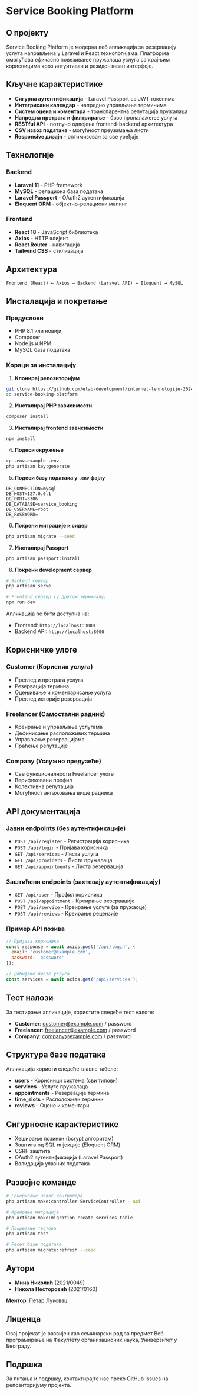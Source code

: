 # Service Booking Platform

## О пројекту

Service Booking Platform је модерна веб апликација за резервацију услуга направљена у Laravel и React технологијама. Платформа омогућава ефикасно повезивање пружалаца услуга са крајњим корисницима кроз интуитиван и резидонзиван интерфејс.

## Кључне карактеристике

- **Сигурна аутентификација** - Laravel Passport са JWT токенима
- **Интегрисани календар** - напредно управљање терминима
- **Систем оцена и коментара** - транспарентна репутација пружалаца
- **Напредна претрага и филтрирање** - брзо проналажење услуга
- **RESTful API** - потпуно одвојена frontend-backend архитектура
- **CSV извоз података** - могућност преузимања листи
- **Responsive дизајн** - оптимизован за све уређаје

## Технологије

### Backend
- **Laravel 11** - PHP framework
- **MySQL** - релациона база података
- **Laravel Passport** - OAuth2 аутентификација
- **Eloquent ORM** - објектно-релациони мапинг

### Frontend
- **React 18** - JavaScript библиотека
- **Axios** - HTTP клијент
- **React Router** - навигација
- **Tailwind CSS** - стилизација

## Архитектура

```
Frontend (React) ← Axios → Backend (Laravel API) ← Eloquent → MySQL
```

## Инсталација и покретање

### Предуслови
- PHP 8.1 или новији
- Composer
- Node.js и NPM
- MySQL база података

### Кораци за инсталацију

1. **Клонирај репозиторијум**
```bash
git clone https://github.com/elab-development/internet-tehnologije-2024-projekat-advertisingserviceapp_20210160.git
cd service-booking-platform
```

2. **Инсталирај PHP зависимости**
```bash
composer install
```

3. **Инсталирај frontend зависимости**
```bash
npm install
```

4. **Подеси окружење**
```bash
cp .env.example .env
php artisan key:generate
```

5. **Подеси базу података у `.env` фајлу**
```env
DB_CONNECTION=mysql
DB_HOST=127.0.0.1
DB_PORT=3306
DB_DATABASE=service_booking
DB_USERNAME=root
DB_PASSWORD=
```

6. **Покрени миграције и сидер**
```bash
php artisan migrate --seed
```

7. **Инсталирај Passport**
```bash
php artisan passport:install
```

8. **Покрени development сервер**
```bash
# Backend сервер
php artisan serve

# Frontend сервер (у другом терминалу)
npm run dev
```

Апликација ће бити доступна на:
- Frontend: `http://localhost:3000`
- Backend API: `http://localhost:8000`

## Корисничке улоге

### Customer (Корисник услуга)
- Преглед и претрага услуга
- Резервација термина
- Оцењивање и коментарисање услуга
- Преглед историје резервација

### Freelancer (Самoстални радник)
- Креирање и управљање услугама
- Дефинисање расположивих термина
- Управљање резервацијама
- Праћење репутације

### Company (Услужно предузеће)
- Све функционалности Freelancer улоге
- Верификовани профил
- Колективна репутација
- Могућност ангажовања више радника

## API документација

### Јавни endpoints (без аутентификације)
- `POST /api/register` - Регистрација корисника
- `POST /api/login` - Пријава корисника
- `GET /api/services` - Листа услуга
- `GET /api/providers` - Листа пружалаца
- `GET /api/appointments` - Листа резервација

### Заштићени endpoints (захтевају аутентификацију)
- `GET /api/user` - Профил корисника
- `POST /api/appointment` - Креирање резервације
- `POST /api/service` - Креирање услуге (за пружаоце)
- `POST /api/reviews` - Креирање рецензије

### Пример API позива
```javascript
// Пријава корисника
const response = await axios.post('/api/login', {
  email: 'customer@example.com',
  password: 'password'
});

// Добијање листе услуга
const services = await axios.get('/api/services');
```

## Тест налози

За тестирање апликације, користите следеће тест налоге:

- **Customer**: customer@example.com / password
- **Freelancer**: freelancer@example.com / password
- **Company**: company@example.com / password

## Структура базе података

Апликација користи следеће главне табеле:
- **users** - Корисници система (сви типови)
- **services** - Услуге пружалаца
- **appointments** - Резервације термина
- **time_slots** - Расположиви термини
- **reviews** - Оцене и коментари

## Сигурносне карактеристике

- Хеширање лозинки (bcrypt алгоритaм)
- Заштита од SQL инјекције (Eloquent ORM)
- CSRF заштита
- OAuth2 аутентификација (Laravel Passport)
- Валидација улазних података

## Развојне команде

```bash
# Генерисање новог контролера
php artisan make:controller ServiceController --api

# Креирање миграције
php artisan make:migration create_services_table

# Покретање тестова
php artisan test

# Ресет базе података
php artisan migrate:refresh --seed
```

## Аутори

- **Мина Николић** (2021/0049)
- **Никола Несторовић** (2021/0160)

**Ментор**: Петар Луковац

## Лиценца

Овај пројекат је развијен као семинарски рад за предмет Веб програмирање на Факултету организационих наука, Универзитет у Београду.

## Подршка

За питања и подршку, контактирајте нас преко GitHub Issues на репозиторијуму пројекта.
